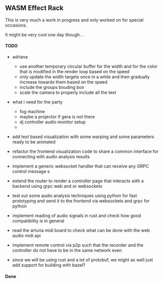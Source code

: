 ## WASM Effect Rack

This is very much a work in progress and only worked on for special occasions.

It might be very cool one day though...

#### TODO

- adriana
  - use another temporary circular buffer for the width and for the color that is modified in the render loop based on the speed
  - only update the width targets once in a while and then gradually increase towards them based on the speed
  - include the groups bouding box
  - scale the camera to properly include all the text

- what i need for the party
  - fog machine
  - maybe a projector if gera is not there
  - dj controller audio monitor setup
  - 

- add text based visualization with some warping and some parameters ready to be animated
- refactor the frontend visualization code to share a common interface for connecting with audio analysis results
- implement a generic websocket handler that can receive any GRPC control message s
- extend the router to render a controller page that interacts with a backend using grpc web and or websockets
- test out some audio analysis techniques using python for fast prototyping and send it to the frontend via websockets and grpc for python
- implement reading of audio signals in rust and check how good compatibility is in general
- read the arturia midi board to check what can be done with the web audio midi api
- implement remote control via p2p such that the recorder and the controller do not have to be in the same network even
- since we will be using rust and a lot of protobuf, we might as well just add support for building with bazel?


#### Done
